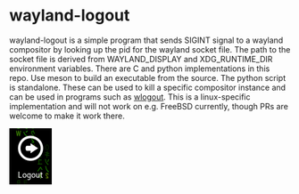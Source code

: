 # wayland-logout

wayland-logout is a simple program that sends SIGINT signal to a wayland compositor by looking up the pid for the wayland socket file. The path to the socket file is derived from WAYLAND_DISPLAY and XDG_RUNTIME_DIR environment variables. There are C and python implementations in this repo. Use meson to build an executable from the source. The python script is standalone. These can be used to kill a specific compositor instance and can be used in programs such as [wlogout](https://github.com/ArtsyMacaw/wlogout). This is a linux-specific implementation and will not work on e.g. FreeBSD currently, though PRs are welcome to make it work there.

![logout](/wayland-logout.png)
